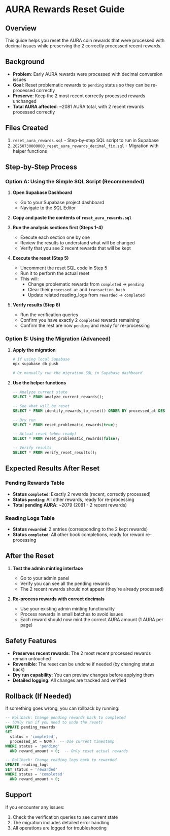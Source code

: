 # AURA Rewards Reset Guide

## Overview
This guide helps you reset the AURA coin rewards that were processed with decimal issues while preserving the 2 correctly processed recent rewards.

## Background
- **Problem**: Early AURA rewards were processed with decimal conversion issues
- **Goal**: Reset problematic rewards to `pending` status so they can be re-processed correctly
- **Preserve**: Keep the 2 most recent correctly processed rewards unchanged
- **Total AURA affected**: ~2081 AURA total, with 2 recent rewards processed correctly

## Files Created
1. `reset_aura_rewards.sql` - Step-by-step SQL script to run in Supabase
2. `20250730000000_reset_aura_rewards_decimal_fix.sql` - Migration with helper functions

## Step-by-Step Process

### Option A: Using the Simple SQL Script (Recommended)

1. **Open Supabase Dashboard**
   - Go to your Supabase project dashboard
   - Navigate to the SQL Editor

2. **Copy and paste the contents of `reset_aura_rewards.sql`**

3. **Run the analysis sections first (Steps 1-4)**
   - Execute each section one by one
   - Review the results to understand what will be changed
   - Verify that you see 2 recent rewards that will be kept

4. **Execute the reset (Step 5)**
   - Uncomment the reset SQL code in Step 5
   - Run it to perform the actual reset
   - This will:
     - Change problematic rewards from `completed` → `pending`
     - Clear their `processed_at` and `transaction_hash`
     - Update related reading_logs from `rewarded` → `completed`

5. **Verify results (Step 6)**
   - Run the verification queries
   - Confirm you have exactly 2 `completed` rewards remaining
   - Confirm the rest are now `pending` and ready for re-processing

### Option B: Using the Migration (Advanced)

1. **Apply the migration**
   ```bash
   # If using local Supabase
   npx supabase db push
   
   # Or manually run the migration SQL in Supabase dashboard
   ```

2. **Use the helper functions**
   ```sql
   -- Analyze current state
   SELECT * FROM analyze_current_rewards();
   
   -- See what will be reset
   SELECT * FROM identify_rewards_to_reset() ORDER BY processed_at DESC;
   
   -- Dry run
   SELECT * FROM reset_problematic_rewards(true);
   
   -- Actual reset (when ready)
   SELECT * FROM reset_problematic_rewards(false);
   
   -- Verify results
   SELECT * FROM verify_reset_results();
   ```

## Expected Results After Reset

### Pending Rewards Table
- **Status `completed`**: Exactly 2 rewards (recent, correctly processed)
- **Status `pending`**: All other rewards, ready for re-processing
- **Total pending AURA**: ~2079 (2081 - 2 recent rewards)

### Reading Logs Table
- **Status `rewarded`**: 2 entries (corresponding to the 2 kept rewards)
- **Status `completed`**: All other book completions, ready for reward re-processing

## After the Reset

1. **Test the admin minting interface**
   - Go to your admin panel
   - Verify you can see all the pending rewards
   - The 2 recent rewards should not appear (they're already processed)

2. **Re-process rewards with correct decimals**
   - Use your existing admin minting functionality
   - Process rewards in small batches to avoid issues
   - Each reward should now mint the correct AURA amount (1 AURA per page)

## Safety Features

- **Preserves recent rewards**: The 2 most recent processed rewards remain untouched
- **Reversible**: The reset can be undone if needed (by changing status back)
- **Dry run capability**: You can preview changes before applying them
- **Detailed logging**: All changes are tracked and verified

## Rollback (If Needed)

If something goes wrong, you can rollback by running:

```sql
-- Rollback: Change pending rewards back to completed
-- (Only run if you need to undo the reset)
UPDATE pending_rewards 
SET 
  status = 'completed',
  processed_at = NOW()  -- Use current timestamp
WHERE status = 'pending' 
  AND reward_amount > 0;  -- Only reset actual rewards

-- Rollback: Change reading_logs back to rewarded
UPDATE reading_logs 
SET status = 'rewarded'
WHERE status = 'completed'
  AND reward_amount > 0;
```

## Support

If you encounter any issues:
1. Check the verification queries to see current state
2. The migration includes detailed error handling
3. All operations are logged for troubleshooting